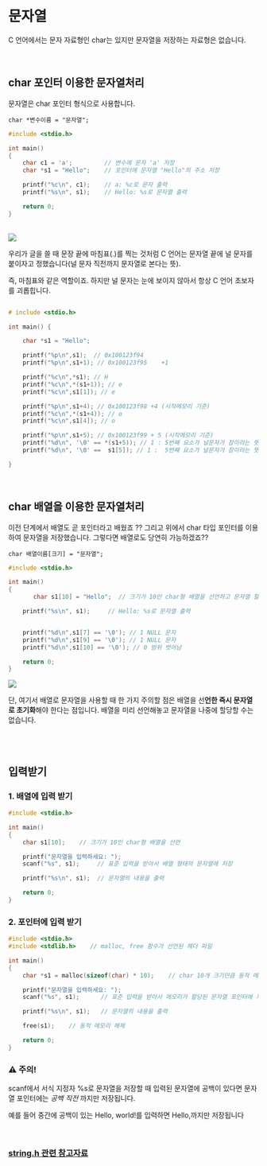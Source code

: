 # 문자열

C 언어에서는 문자 자료형인 char는 있지만 문자열을 저장하는 자료형은 없습니다.

<br>

## char 포인터 이용한 문자열처리

문자열은 char 포인터 형식으로 사용합니다.

    char *변수이름 = "문자열";

```c
#include <stdio.h>

int main()
{
    char c1 = 'a';         // 변수에 문자 'a' 저장
    char *s1 = "Hello";    // 포인터에 문자열 "Hello"의 주소 저장

    printf("%c\n", c1);    // a: %c로 문자 출력
    printf("%s\n", s1);    // Hello: %s로 문자열 출력

    return 0;
}

```

<br>
<img src ="https://github.com/yongbeomkwak/Lecture-C/assets/48616183/a73f0aeb-32d6-4440-8a0f-89abeea7bc41">

<br>

우리가 글을 쓸 때 문장 끝에 마침표(.)를 찍는 것처럼 C 언어는 문자열 끝에 널 문자를 붙이자고 정했습니다(널 문자 직전까지 문자열로 본다는 뜻). 

즉, 마침표와 같은 역할이죠. 하지만 널 문자는 눈에 보이지 않아서 항상 C 언어 초보자를 괴롭힙니다.

~~~c

# include <stdio.h>

int main() {

    char *s1 = "Hello"; 

    printf("%p\n",s1);  // 0x100123f94
    printf("%p\n",s1+1); // 0x100123f95    +1 

    printf("%c\n",*s1); // H
    printf("%c\n",*(s1+1)); // e
    printf("%c\n",s1[1]); // e 

    printf("%p\n",s1+4); // 0x100123f98 +4 (시작메모리 기준)
    printf("%c\n",*(s1+4)); // o
    printf("%c\n",s1[4]); // o

    printf("%p\n",s1+5); // 0x100123f99 + 5 (시작메모리 기준)
    printf("%d\n", '\0' == *(s1+5)); // 1 : 5번째 요소가 널문자가 참이라는 뜻
    printf("%d\n", '\0' ==  s1[5]); // 1 :  5번째 요소가 널문자가 참이라는 뜻

}

~~~

<br>

## char 배열을 이용한 문자열처리

이전 단계에서 배열도 곧 포인터라고 배웠죠 ?? 그리고 위에서 char 타입 포인터를 이용하여 문자열을 저장했습니다. 그렇다면 배열로도 당연히 가능하겠죠??

    char 배열이름[크기] = "문자열";

~~~c
#include <stdio.h>

int main()
{
       char s1[10] = "Hello";  // 크기가 10인 char형 배열을 선언하고 문자열 할당

    printf("%s\n", s1);     // Hello: %s로 문자열 출력


    printf("%d\n",s1[7] == '\0'); // 1 NULL 문자
    printf("%d\n",s1[9] == '\0'); // 1 NULL 문자 
    printf("%d\n",s1[10] == '\0'); // 0 범위 벗어남

    return 0;  
}
~~~

<img src = "https://github.com/yongbeomkwak/Lecture-C/assets/48616183/21dde61c-5f8e-424c-adbe-ef3944ba668f">

<br>

단, 여기서 배열로 문자열을 사용할 때 한 가지 주의할 점은 배열을 선**언한 즉시 문자열로 초기화**해야 한다는 점입니다. 배열을 미리 선언해놓고 문자열을 나중에 할당할 수는 없습니다.

<br><br>

## 입력받기

### 1. 배열에 입력 받기
~~~c
#include <stdio.h>

int main()
{
    char s1[10];    // 크기가 10인 char형 배열을 선언

    printf("문자열을 입력하세요: ");
    scanf("%s", s1);     // 표준 입력을 받아서 배열 형태의 문자열에 저장

    printf("%s\n", s1);  // 문자열의 내용을 출력

    return 0;
}

~~~

### 2. 포인터에 입력 받기
~~~c
#include <stdio.h>
#include <stdlib.h>    // malloc, free 함수가 선언된 헤더 파일

int main()
{
    char *s1 = malloc(sizeof(char) * 10);    // char 10개 크기만큼 동적 메모리 할당

    printf("문자열을 입력하세요: ");
    scanf("%s", s1);      // 표준 입력을 받아서 메모리가 할당된 문자열 포인터에 저장

    printf("%s\n", s1);   // 문자열의 내용을 출력

    free(s1);    // 동적 메모리 해제

    return 0;
}

~~~

### ⚠️ 주의!

scanf에서 서식 지정자 %s로 문자열을 저장할 때 입력된 문자열에 공백이 있다면 문자열 포인터에는 *_공백 직전_* 까지만 저장됩니다. 

예를 들어 중간에 공백이 있는 Hello, world!를 입력하면 Hello,까지만 저장됩니다

<br>

### [string.h 관련 참고자료](https://modoocode.com/76)